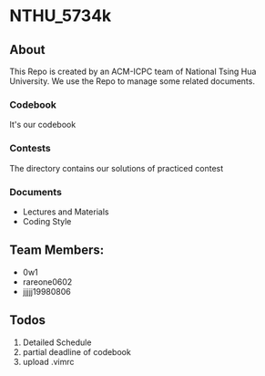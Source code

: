 # NTHU_5734k

## About
This Repo is created by an ACM-ICPC team of National Tsing Hua University. We use the Repo to manage some related documents.

### Codebook
It's our codebook

### Contests
The directory contains our solutions of practiced contest

### Documents
- Lectures and Materials
- Coding Style

## Team Members:
- 0w1
- rareone0602
- jjjjj19980806


## Todos
1. Detailed Schedule
1. partial deadline of codebook
1. upload .vimrc
